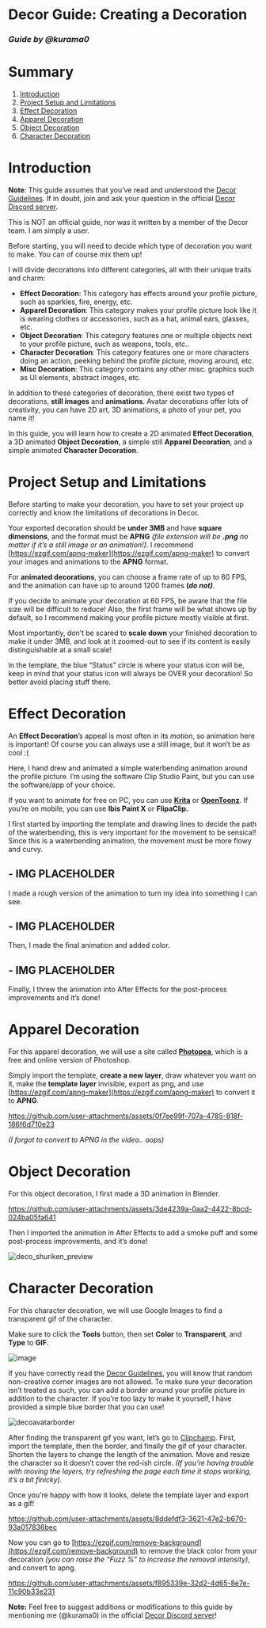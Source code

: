# Decor Guide: **Creating a Decoration**

### *Guide by @kurama0*

# Summary

1. [Introduction](#introduction)  
2. [Project Setup and Limitations](#project-setup-and-limitations)  
3. [Effect Decoration](#effect-decoration)  
4. [Apparel Decoration](#apparel-decoration)  
5. [Object Decoration](#object-decoration)  
6. [Character Decoration](#character-decoration)

# Introduction

**Note**: This guide assumes that you’ve read and understood the [Decor Guidelines](https://github.com/decor-discord/.github/blob/main/GUIDELINES.md). If in doubt, join and ask your question in the official [Decor Discord server](https://discord.gg/dXp2SdxDcP).

This is NOT an official guide, nor was it written by a member of the Decor team. I am simply a user.

Before starting, you will need to decide which type of decoration you want to make. You can of course mix them up\!

I will divide decorations into different categories, all with their unique traits and charm:

- **Effect Decoration**: This category has effects around your profile picture, such as sparkles, fire, energy, etc.  
- **Apparel Decoration**: This category makes your profile picture look like it is wearing clothes or accessories, such as a hat, animal ears, glasses, etc.  
- **Object Decoration**: This category features one or multiple objects next to your profile picture, such as weapons, tools, etc..  
- **Character Decoration**: This category features one or more characters doing an action, peeking behind the profile picture, moving around, etc.  
- **Misc Decoration**: This category contains any other misc. graphics such as UI elements, abstract images, etc.

In addition to these categories of decoration, there exist two types of decorations, **still images** and **animations**. Avatar decorations offer lots of creativity, you can have 2D art, 3D animations, a photo of your pet, you name it\!

In this guide, you will learn how to create a 2D animated **Effect Decoration**, a 3D animated **Object Decoration**, a simple still **Apparel Decoration**, and a simple animated **Character Decoration**.

# Project Setup and Limitations

Before starting to make your decoration, you have to set your project up correctly and know the limitations of decorations in Decor.

Your exported decoration should be **under 3MB** and have **square dimensions**, and the format must be **APNG** *(file extension will be **.png** no matter if it’s a still image or an animation\!).* I recommend [https://ezgif.com/apng-maker](https://ezgif.com/apng-maker) to convert your images and animations to the **APNG** format.

For **animated decorations**, you can choose a frame rate of up to 60 FPS, and the animation can have up to around 1200 frames **(*do not)***.

If you decide to animate your decoration at 60 FPS, be aware that the file size will be difficult to reduce\! Also, the first frame will be what shows up by default, so I recommend making your profile picture mostly visible at first.

Most importantly, don’t be scared to **scale down** your finished decoration to make it under 3MB, and look at it zoomed-out to see if its content is easily distinguishable at a small scale\!

In the template, the blue “Status” circle is where your status icon will be, keep in mind that your status icon will always be OVER your decoration\! So better avoid placing stuff there.

# Effect Decoration

An **Effect Decoration**’s appeal is most often in its *motion*, so animation here is important\! Of course you can always use a still image, but it won’t be as cool :(

Here, I hand drew and animated a simple waterbending animation around the profile picture. I’m using the software Clip Studio Paint, but you can use the software/app of your choice.

If you want to animate for free on PC, you can use [**Krita**](https://krita.org/en/download/) or [**OpenToonz**](https://opentoonz.github.io/e/#point). If you’re on mobile, you can use **Ibis Paint X** or **FlipaClip.**

I first started by importing the template and drawing lines to decide the path of the waterbending, this is very important for the movement to be sensical\! Since this is a waterbending animation, the movement must be more flowy and curvy.

## - IMG PLACEHOLDER

I made a rough version of the animation to turn my idea into something I can see.

## - IMG PLACEHOLDER

Then, I made the final animation and added color.

## - IMG PLACEHOLDER

Finally, I threw the animation into After Effects for the post-process improvements and it’s done\!

# Apparel Decoration

For this apparel decoration, we will use a site called [**Photopea**](https://www.photopea.com/), which is a free and online version of Photoshop.

Simply import the template, **create a new layer**, draw whatever you want on it, make the **template layer** invisible, export as png, and use [https://ezgif.com/apng-maker](https://ezgif.com/apng-maker) to convert it to **APNG**.



https://github.com/user-attachments/assets/0f7ee99f-707a-4785-818f-186f6d710e23



*(I forgot to convert to APNG in the video.. oops)*

# Object Decoration

For this object decoration, I first made a 3D animation in Blender.


https://github.com/user-attachments/assets/3de4239a-0aa2-4422-8bcd-024ba05fa641


Then I imported the animation in After Effects to add a smoke puff and some post-process improvements, and it’s done\!

![deco_shuriken_preview](https://github.com/user-attachments/assets/85bbda07-8e4f-474c-825b-0855b8aedd02)

# Character Decoration

For this character decoration, we will use Google Images to find a transparent gif of the character.

Make sure to click the **Tools** button, then set **Color** to **Transparent**, and **Type** to **GIF**.

![image](https://github.com/user-attachments/assets/f6cfb916-f453-42a7-b7bf-21f032695ad4)


If you have correctly read the [Decor Guidelines](https://github.com/decor-discord/.github/blob/main/GUIDELINES.md), you will know that random non-creative corner images are not allowed. To make sure your decoration isn’t treated as such, you can add a border around your profile picture in addition to the character. If you’re too lazy to make it yourself, I have provided a simple blue border that you can use\!

![decoavatarborder](https://github.com/user-attachments/assets/4b5470c5-a4af-4d24-a0c6-f41bc7464e3f)


After finding the transparent gif you want, let’s go to [Clipchamp](https://app.clipchamp.com/). First, import the template, then the border, and finally the gif of your character. Shorten the layers to change the length of the animation. Move and resize the character so it doesn’t cover the red-ish circle. *(If you’re having trouble with moving the layers, try refreshing the page each time it stops working, it’s a bit finicky).*

Once you’re happy with how it looks, delete the template layer and export as a gif\!

https://github.com/user-attachments/assets/8ddefdf3-3621-47e2-b670-93a017836bec



Now you can go to [https://ezgif.com/remove-background](https://ezgif.com/remove-background) to remove the black color from your decoration *(you can raise the “Fuzz %” to increase the removal intensity)*, and convert to apng.

https://github.com/user-attachments/assets/f895339e-32d2-4d65-8e7e-11c90b33e231



**Note:** Feel free to suggest additions or modifications to this guide by mentioning me (@kurama0) in the official [Decor Discord server](https://discord.gg/dXp2SdxDcP)\!
